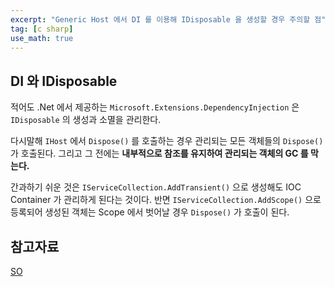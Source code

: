 ```yaml
---
excerpt: "Generic Host 에서 DI 를 이용해 IDisposable 을 생성할 경우 주의할 점"
tag: [c sharp]
use_math: true
---
```


## DI 와 IDisposable

적어도 .Net 에서 제공하는 ```Microsoft.Extensions.DependencyInjection``` 은 ```IDisposable``` 의 생성과 소멸을 관리한다. 

다시말해 ```IHost``` 에서 ```Dispose()``` 를 호출하는 경우 관리되는 모든 객체들의 ```Dispose()``` 가 호출된다. 그리고 그 전에는 __내부적으로 참조를 유지하여 관리되는 객체의 GC 를 막는다.__


간과하기 쉬운 것은 ```IServiceCollection.AddTransient()``` 으로 생성해도 IOC Container 가 관리하게 된다는 것이다.  반면 ```IServiceCollection.AddScope()``` 으로 등록되어 생성된 객체는 Scope 에서 벗어날 경우 ```Dispose()``` 가 호출이 된다.



## 참고자료

[SO](https://stackoverflow.com/questions/51501578/how-to-correctly-and-safely-dispose-of-singletons-instances-registered-in-the-co)
